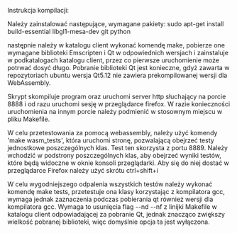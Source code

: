 Instrukcja kompilacji:

Należy zainstalować następujące, wymagane pakiety:
sudo apt-get install build-essential libgl1-mesa-dev git python

następnie należy w katalogu client wykonać komendę make, pobierze one wymagane biblioteki Emscripten i Qt w odpowiednich wersjach i zainstaluje w podkatalogach katalogu client, przez co pierwsze uruchomienie może potrwać dosyć długo. Pobranie biblioteki Qt jest konieczne, gdyż zawarta w repozytoriach ubuntu wersja Qt5.12 nie zawiera prekompilowanej wersji dla WebAssembly.

Skrypt skompiluje program oraz uruchomi server http słuchający na porcie 8888 i od razu uruchomi sesję w przeglądarce firefox. W razie konieczności uruchomienia na innym porcie należy podmienić w stosownym miejscu w pliku Makefile.

W celu przetestowania za pomocą webassembly, należy użyć komendy 'make wasm_tests', która uruchomi stronę, pozwalającą obejrzeć testy jednostkowe poszczególnych klas. Test ten skorzysta z portu 8889. Należy wchodzić w podstrony poszczególnych klas, aby obejrzeć wyniki testów, które będą widoczne w oknie konsoli przeglądarki. Aby się do niej dostać w przeglądarce Firefox należy użyć skrótu ctrl+shift+i

W celu wygodniejszego odpalenia wszystkich testów należy wykonać komendę make tests, przetestuje ona klasy korzystając z kompilatora gcc, wymaga jednak zaznaczenia podczas pobierania qt również wersji dla kompilatora gcc. Wymaga to usunięcia flag  --nd --nf z linijki Makefile w katalogu client odpowiadającej za pobranie Qt, jednak znacząco zwiększy wielkość pobranej biblioteki, więc domyślnie opcja ta jest wyłączona.